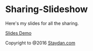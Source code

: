 # Sharing-Slideshow

Here's my slides for all the sharing.

[Slides Demo](http://danielzhu.github.io/sharing-slide)


Copyright to @2016 [Staydan.com](http://staydan.com)
